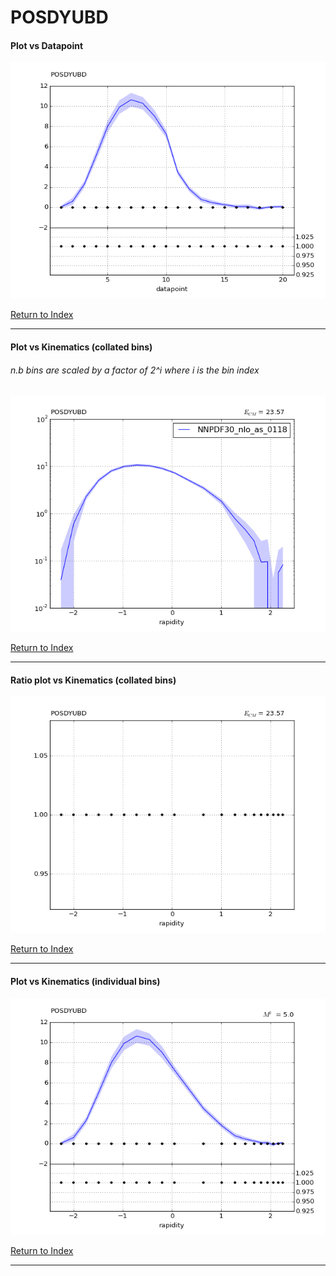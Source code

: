 POSDYUBD
========
#### Plot vs Datapoint 
[![POSDYUBD datapoints](POSDYUBD.png)](POSDYUBD.pdf) 

[Return to Index](../index.html)

------------- 
#### Plot vs Kinematics (collated bins) 
###### n.b bins are scaled by a factor of 2^i where i is the bin index  
[![POSDYUBD_0](POSDYUBD_0.png)](POSDYUBD_0.pdf)
      
[Return to Index](../index.html)

------------- 
#### Ratio plot vs Kinematics (collated bins) 
[![POSDYUBD_0](POSDYUBD_0_R.png)](POSDYUBD_0_R.pdf)
      
[Return to Index](../index.html)

------------- 
#### Plot vs Kinematics (individual bins) 
[![POSDYUBD_0_0](POSDYUBD_0_0.png)](POSDYUBD_0_0.pdf)
      
[Return to Index](../index.html)

------------- 
